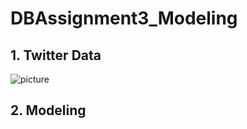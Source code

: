 # DBAssignment3_Modeling

## 1. Twitter Data

![picture](DBAssignment3_Modeling/img/Q1.PNG)

## 2. Modeling
